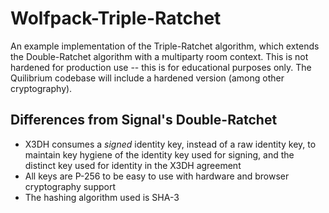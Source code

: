 # Wolfpack-Triple-Ratchet

An example implementation of the Triple-Ratchet algorithm, which extends the Double-Ratchet algorithm with a multiparty room context. This is not hardened for production use -- this is for educational purposes only. The Quilibrium codebase will include a hardened version (among other cryptography). 

## Differences from Signal's Double-Ratchet

- X3DH consumes a _signed_ identity key, instead of a raw identity key, to maintain key hygiene of the identity key used for signing, and the distinct key used for identity in the X3DH agreement
- All keys are P-256 to be easy to use with hardware and browser cryptography
support
- The hashing algorithm used is SHA-3
